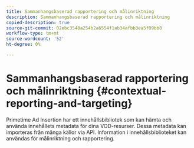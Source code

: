 ```yaml
---
title: Sammanhangsbaserad rapportering och målinriktning
description: Sammanhangsbaserad rapportering och målinriktning
copied-description: true
source-git-commit: 02ebc3548a254b2a6554f1ab34afbb3ea5f09bb8
workflow-type: tm+mt
source-wordcount: '52'
ht-degree: 0%

---
```


# Sammanhangsbaserad rapportering och målinriktning {#contextual-reporting-and-targeting}

Primetime Ad Insertion har ett innehållsbibliotek som kan hämta och använda innehållets metadata för dina VOD-resurser. Dessa metadata kan importeras från många källor via API. Information i innehållsbiblioteket kan användas för målinriktning och rapportering.
